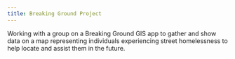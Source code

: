 ```yaml
---
title: Breaking Ground Project
---
```


Working with a group on a Breaking Ground GIS app to gather and show data on a map representing
individuals experiencing street homelessness to help locate and assist them in the future.

